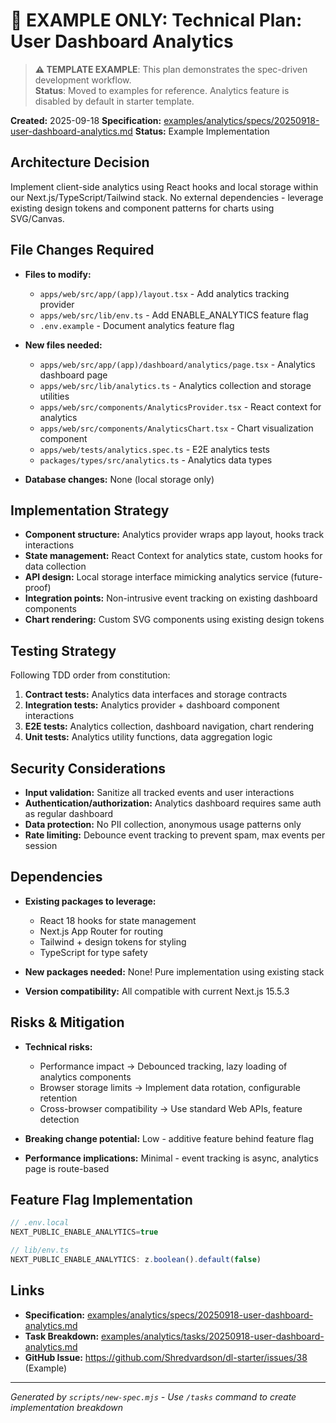 # 🚧 EXAMPLE ONLY: Technical Plan: User Dashboard Analytics

> **⚠️ TEMPLATE EXAMPLE**: This plan demonstrates the spec-driven development workflow.  
> **Status**: Moved to examples for reference. Analytics feature is disabled by default in starter template.

**Created:** 2025-09-18
**Specification:** [examples/analytics/specs/20250918-user-dashboard-analytics.md](../examples/analytics/specs/20250918-user-dashboard-analytics.md)
**Status:** Example Implementation

## Architecture Decision  
Implement client-side analytics using React hooks and local storage within our Next.js/TypeScript/Tailwind stack. No external dependencies - leverage existing design tokens and component patterns for charts using SVG/Canvas.

## File Changes Required
- **Files to modify:** 
  - `apps/web/src/app/(app)/layout.tsx` - Add analytics tracking provider
  - `apps/web/src/lib/env.ts` - Add ENABLE_ANALYTICS feature flag
  - `.env.example` - Document analytics feature flag

- **New files needed:** 
  - `apps/web/src/app/(app)/dashboard/analytics/page.tsx` - Analytics dashboard page
  - `apps/web/src/lib/analytics.ts` - Analytics collection and storage utilities
  - `apps/web/src/components/AnalyticsProvider.tsx` - React context for analytics
  - `apps/web/src/components/AnalyticsChart.tsx` - Chart visualization component
  - `apps/web/tests/analytics.spec.ts` - E2E analytics tests
  - `packages/types/src/analytics.ts` - Analytics data types

- **Database changes:** None (local storage only)

## Implementation Strategy
- **Component structure:** Analytics provider wraps app layout, hooks track interactions
- **State management:** React Context for analytics state, custom hooks for data collection
- **API design:** Local storage interface mimicking analytics service (future-proof)
- **Integration points:** Non-intrusive event tracking on existing dashboard components
- **Chart rendering:** Custom SVG components using existing design tokens

## Testing Strategy
Following TDD order from constitution:
1. **Contract tests:** Analytics data interfaces and storage contracts
2. **Integration tests:** Analytics provider + dashboard component interactions  
3. **E2E tests:** Analytics collection, dashboard navigation, chart rendering
4. **Unit tests:** Analytics utility functions, data aggregation logic

## Security Considerations
- **Input validation:** Sanitize all tracked events and user interactions
- **Authentication/authorization:** Analytics dashboard requires same auth as regular dashboard
- **Data protection:** No PII collection, anonymous usage patterns only
- **Rate limiting:** Debounce event tracking to prevent spam, max events per session

## Dependencies
- **Existing packages to leverage:** 
  - React 18 hooks for state management
  - Next.js App Router for routing
  - Tailwind + design tokens for styling
  - TypeScript for type safety

- **New packages needed:** None! Pure implementation using existing stack
- **Version compatibility:** All compatible with current Next.js 15.5.3

## Risks & Mitigation
- **Technical risks:** 
  - Performance impact → Debounced tracking, lazy loading of analytics components
  - Browser storage limits → Implement data rotation, configurable retention
  - Cross-browser compatibility → Use standard Web APIs, feature detection

- **Breaking change potential:** Low - additive feature behind feature flag
- **Performance implications:** Minimal - event tracking is async, analytics page is route-based

## Feature Flag Implementation
```typescript
// .env.local
NEXT_PUBLIC_ENABLE_ANALYTICS=true

// lib/env.ts
NEXT_PUBLIC_ENABLE_ANALYTICS: z.boolean().default(false)
```

## Links
- **Specification:** [examples/analytics/specs/20250918-user-dashboard-analytics.md](../examples/analytics/specs/20250918-user-dashboard-analytics.md)
- **Task Breakdown:** [examples/analytics/tasks/20250918-user-dashboard-analytics.md](../examples/analytics/tasks/20250918-user-dashboard-analytics.md)
- **GitHub Issue:** https://github.com/Shredvardson/dl-starter/issues/38 (Example)

---
*Generated by `scripts/new-spec.mjs` - Use `/tasks` command to create implementation breakdown*